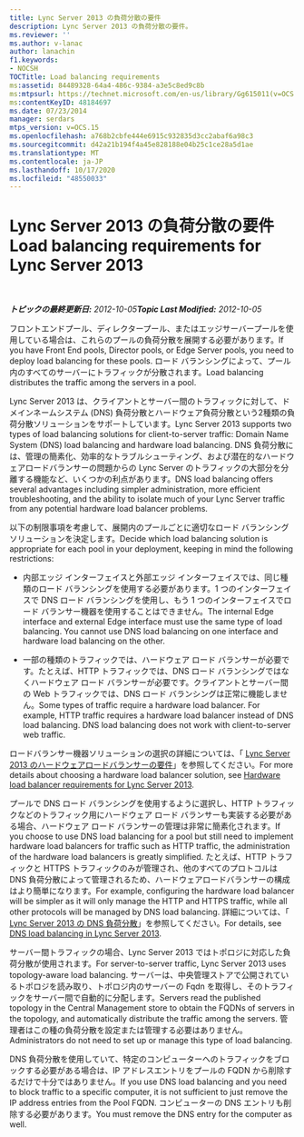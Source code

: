 ```yaml
---
title: Lync Server 2013 の負荷分散の要件
description: Lync Server 2013 の負荷分散の要件。
ms.reviewer: ''
ms.author: v-lanac
author: lanachin
f1.keywords:
- NOCSH
TOCTitle: Load balancing requirements
ms:assetid: 84489328-64a4-486c-9384-a3e5c8ed9c8b
ms:mtpsurl: https://technet.microsoft.com/en-us/library/Gg615011(v=OCS.15)
ms:contentKeyID: 48184697
ms.date: 07/23/2014
manager: serdars
mtps_version: v=OCS.15
ms.openlocfilehash: a768b2cbfe444e6915c932835d3cc2abaf6a98c3
ms.sourcegitcommit: d42a21b194f4a45e828188e04b25c1ce28a5d1ae
ms.translationtype: MT
ms.contentlocale: ja-JP
ms.lasthandoff: 10/17/2020
ms.locfileid: "48550033"
---
```

# <a name="load-balancing-requirements-for-lync-server-2013"></a><span data-ttu-id="aef4d-103">Lync Server 2013 の負荷分散の要件</span><span class="sxs-lookup"><span data-stu-id="aef4d-103">Load balancing requirements for Lync Server 2013</span></span>

<div data-xmlns="http://www.w3.org/1999/xhtml">

<div class="topic" data-xmlns="http://www.w3.org/1999/xhtml" data-msxsl="urn:schemas-microsoft-com:xslt" data-cs="https://msdn.microsoft.com/">

<div data-asp="https://msdn2.microsoft.com/asp">



</div>

<div id="mainSection">

<div id="mainBody">

<span> </span>

<span data-ttu-id="aef4d-104">_**トピックの最終更新日:** 2012-10-05_</span><span class="sxs-lookup"><span data-stu-id="aef4d-104">_**Topic Last Modified:** 2012-10-05_</span></span>

<span data-ttu-id="aef4d-105">フロントエンドプール、ディレクタープール、またはエッジサーバープールを使用している場合は、これらのプールの負荷分散を展開する必要があります。</span><span class="sxs-lookup"><span data-stu-id="aef4d-105">If you have Front End pools, Director pools, or Edge Server pools, you need to deploy load balancing for these pools.</span></span> <span data-ttu-id="aef4d-106">ロード バランシングによって、プール内のすべてのサーバーにトラフィックが分散されます。</span><span class="sxs-lookup"><span data-stu-id="aef4d-106">Load balancing distributes the traffic among the servers in a pool.</span></span>

<span data-ttu-id="aef4d-107">Lync Server 2013 は、クライアントとサーバー間のトラフィックに対して、ドメインネームシステム (DNS) 負荷分散とハードウェア負荷分散という2種類の負荷分散ソリューションをサポートしています。</span><span class="sxs-lookup"><span data-stu-id="aef4d-107">Lync Server 2013 supports two types of load balancing solutions for client-to-server traffic: Domain Name System (DNS) load balancing and hardware load balancing.</span></span> <span data-ttu-id="aef4d-108">DNS 負荷分散には、管理の簡素化、効率的なトラブルシューティング、および潜在的なハードウェアロードバランサーの問題からの Lync Server のトラフィックの大部分を分離する機能など、いくつかの利点があります。</span><span class="sxs-lookup"><span data-stu-id="aef4d-108">DNS load balancing offers several advantages including simpler administration, more efficient troubleshooting, and the ability to isolate much of your Lync Server traffic from any potential hardware load balancer problems.</span></span>

<span data-ttu-id="aef4d-109">以下の制限事項を考慮して、展開内のプールごとに適切なロード バランシング ソリューションを決定します。</span><span class="sxs-lookup"><span data-stu-id="aef4d-109">Decide which load balancing solution is appropriate for each pool in your deployment, keeping in mind the following restrictions:</span></span>

  - <span data-ttu-id="aef4d-p103">内部エッジ インターフェイスと外部エッジ インターフェイスでは、同じ種類のロード バランシングを使用する必要があります。1 つのインターフェイスで DNS ロード バランシングを使用し、もう 1 つのインターフェイスでロード バランサー機器を使用することはできません。</span><span class="sxs-lookup"><span data-stu-id="aef4d-p103">The internal Edge interface and external Edge interface must use the same type of load balancing. You cannot use DNS load balancing on one interface and hardware load balancing on the other.</span></span>

  - <span data-ttu-id="aef4d-p104">一部の種類のトラフィックでは、ハードウェア ロード バランサーが必要です。たとえば、HTTP トラフィックでは、DNS ロード バランシングではなくハードウェア ロード バランサーが必要です。クライアントとサーバー間の Web トラフィックでは、DNS ロード バランシングは正常に機能しません。</span><span class="sxs-lookup"><span data-stu-id="aef4d-p104">Some types of traffic require a hardware load balancer. For example, HTTP traffic requires a hardware load balancer instead of DNS load balancing. DNS load balancing does not work with client-to-server web traffic.</span></span>

<span data-ttu-id="aef4d-115">ロードバランサー機器ソリューションの選択の詳細については、「 [Lync Server 2013 のハードウェアロードバランサーの要件](lync-server-2013-hardware-load-balancer-requirements.md)」を参照してください。</span><span class="sxs-lookup"><span data-stu-id="aef4d-115">For more details about choosing a hardware load balancer solution, see [Hardware load balancer requirements for Lync Server 2013](lync-server-2013-hardware-load-balancer-requirements.md).</span></span>

<span data-ttu-id="aef4d-116">プールで DNS ロード バランシングを使用するように選択し、HTTP トラフィックなどのトラフィック用にハードウェア ロード バランサーも実装する必要がある場合、ハードウェア ロード バランサーの管理は非常に簡素化されます。</span><span class="sxs-lookup"><span data-stu-id="aef4d-116">If you choose to use DNS load balancing for a pool but still need to implement hardware load balancers for traffic such as HTTP traffic, the administration of the hardware load balancers is greatly simplified.</span></span> <span data-ttu-id="aef4d-117">たとえば、HTTP トラフィックと HTTPS トラフィックのみが管理され、他のすべてのプロトコルは DNS 負荷分散によって管理されるため、ハードウェアロードバランサーの構成はより簡単になります。</span><span class="sxs-lookup"><span data-stu-id="aef4d-117">For example, configuring the hardware load balancer will be simpler as it will only manage the HTTP and HTTPS traffic, while all other protocols will be managed by DNS load balancing.</span></span> <span data-ttu-id="aef4d-118">詳細については、「 [Lync Server 2013 の DNS 負荷分散](lync-server-2013-dns-load-balancing.md)」を参照してください。</span><span class="sxs-lookup"><span data-stu-id="aef4d-118">For details, see [DNS load balancing in Lync Server 2013](lync-server-2013-dns-load-balancing.md).</span></span>

<span data-ttu-id="aef4d-119">サーバー間トラフィックの場合、Lync Server 2013 ではトポロジに対応した負荷分散が使用されます。</span><span class="sxs-lookup"><span data-stu-id="aef4d-119">For server-to-server traffic, Lync Server 2013 uses topology-aware load balancing.</span></span> <span data-ttu-id="aef4d-120">サーバーは、中央管理ストアで公開されているトポロジを読み取り、トポロジ内のサーバーの Fqdn を取得し、そのトラフィックをサーバー間で自動的に分配します。</span><span class="sxs-lookup"><span data-stu-id="aef4d-120">Servers read the published topology in the Central Management store to obtain the FQDNs of servers in the topology, and automatically distribute the traffic among the servers.</span></span> <span data-ttu-id="aef4d-121">管理者はこの種の負荷分散を設定または管理する必要はありません。</span><span class="sxs-lookup"><span data-stu-id="aef4d-121">Administrators do not need to set up or manage this type of load balancing.</span></span>

<span data-ttu-id="aef4d-122">DNS 負荷分散を使用していて、特定のコンピューターへのトラフィックをブロックする必要がある場合は、IP アドレスエントリをプールの FQDN から削除するだけで十分ではありません。</span><span class="sxs-lookup"><span data-stu-id="aef4d-122">If you use DNS load balancing and you need to block traffic to a specific computer, it is not sufficient to just remove the IP address entries from the Pool FQDN.</span></span> <span data-ttu-id="aef4d-123">コンピューターの DNS エントリも削除する必要があります。</span><span class="sxs-lookup"><span data-stu-id="aef4d-123">You must remove the DNS entry for the computer as well.</span></span>

</div>

<span> </span>

</div>

</div>

</div>

